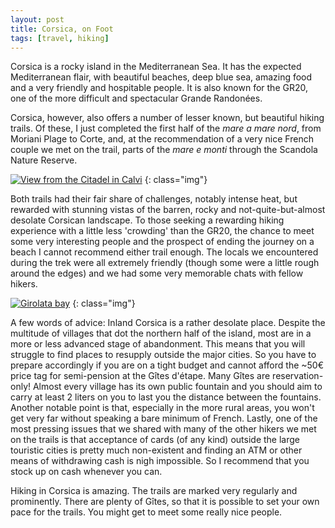 ```yaml
---
layout: post
title: Corsica, on Foot
tags: [travel, hiking]
---
```

Corsica is a rocky island in the Mediterranean Sea. It has the expected Mediterranean flair, with beautiful beaches, deep blue sea, amazing food and a very friendly and hospitable people. It is also known for the GR20, one of the more difficult and spectacular Grande Randonées.

Corsica, however, also offers a number of lesser known, but beautiful hiking trails. Of these, I just completed the first half of the _mare a mare nord_, from Moriani Plage to Corte, and, at the recommendation of a very nice French couple we met on the trail, parts of the _mare e monti_ through the Scandola Nature Reserve.

[![View from the Citadel in Calvi](http://farm6.staticflickr.com/5508/10833654244_84f433ff3b_n.jpg "View from the Citadel in Calvi")](http://www.flickr.com/photos/tibidat/10833654244/)
{: class="img"}

Both trails had their fair share of challenges, notably intense heat, but rewarded with stunning vistas of the barren, rocky and not-quite-but-almost desolate Corsican landscape. To those seeking a rewarding hiking experience with a little less 'crowding' than the GR20, the chance to meet some very interesting people and the prospect of ending the journey on a beach I cannot recommend either trail enough. The locals we encountered during the trek were all extremely friendly (though some were a little rough around the edges) and we had some very memorable chats with fellow hikers.

[![Girolata bay](http://farm8.staticflickr.com/7394/10833483295_9190e8a1b1_n.jpg "Girolata bay and its fortin")](http://www.flickr.com/photos/tibidat/10833483295/)
{: class="img"}

A few words of advice: Inland Corsica is a rather desolate place. Despite the multitude of villages that dot the northern half of the island, most are in a more or less advanced stage of abandonment. This means that you will struggle to find places to resupply outside the major cities. So you have to prepare accordingly if you are on a tight budget and cannot afford the ~50€ price tag for semi-pension at the Gîtes d'étape. Many Gîtes are reservation-only!  Almost every village has its own public fountain and you should aim to carry at least 2 liters on you to last you the distance between the fountains. Another notable point is that, especially in the more rural areas, you won't get very far without speaking a bare minimum of French. Lastly, one of the most pressing issues that we shared with many of the other hikers we met on the trails is that acceptance of cards (of any kind) outside the large touristic cities is pretty much non-existent and finding an ATM or other means of withdrawing cash is nigh impossible. So I recommend that you stock up on cash whenever you can.

Hiking in Corsica is amazing. The trails are marked very regularly and prominently. There are plenty of Gîtes, so that it is possible to set your own pace for the trails. You might get to meet some really nice people. 